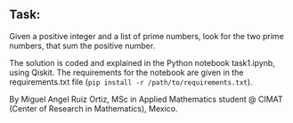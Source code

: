 ## Task:

Given a positive integer and a list of prime numbers, look for the two prime numbers, that sum the positive number.

The solution is coded and explained in the Python notebook task1.ipynb, using Qiskit. The requirements for the notebook are given in the requirements.txt file (`pip install -r /path/to/requirements.txt`).

By Miguel Angel Ruiz Ortiz, MSc in Applied Mathematics student @ CIMAT (Center of Research in Mathematics), Mexico.
